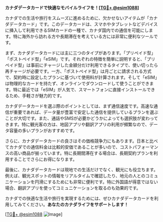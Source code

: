 **カナダデータカードで快適なモバイルライフを！[[TG💪+ @esim1088](https://t.me/s/esim1088)]**

カナダでの生活や旅行をスムーズに進めるために、欠かせないアイテムが「カナダデータカード」です。このデータカードは、スマホやタブレットなどデバイスに挿入して利用できるSIMカードの一種で、カナダ国内での通信を可能にします。特に海外から訪れる方や長期滞在を考えている方には非常に便利なツールです。

まず、カナダデータカードには主に三つのタイプがあります。「プリペイド型」「ポストペイド型」「eSIM」です。それぞれの特徴を簡単に説明すると、「プリペイド型」は事前にチャージした金額分だけ利用できるタイプで、使い切ったら再チャージが必要です。一方、「ポストペイド型」は月ごとに請求される方式で、契約時に設定したプランに基づいて使用料が計算されます。そして「eSIM」は物理的なカードを持たず、オンラインでダウンロードして使うことができます。特に最近では「eSIM」が人気で、スマートフォンに直接インストールできるため、手軽さが魅力的です。

カナダデータカードを選ぶ際のポイントとしては、まず通信速度です。高速な通信が重要であれば、データ量が豊富で安定した通信を提供しているプランを選ぶことが大切です。また、通話やSMSが必要かどうかによっても選択肢が変わってきます。特に観光客の方は、地図アプリや翻訳アプリの利用が頻繁なので、データ容量の多いプランがおすすめです。

さらに、カナダデータカードの良さはその価格競争力にもあります。日本と比べてカナダでの通信料金は比較的安価であることが多いので、コストパフォーマンスの高い商品が揃っています。特に長期間滞在する場合は、長期契約プランを利用することでさらにお得になります。

最後に、カナダデータカードは現地での生活だけでなく、観光にも役立ちます。例えば、観光スポットの情報をリアルタイムで確認したり、地元の人とのコミュニケーションを円滑にするためにも非常に便利です。特に外国語が得意ではない場合、翻訳アプリを使ってコミュニケーションを取るのも効果的です。

カナダでの快適な生活や旅行を実現するためには、ぜひカナダデータカードを利用してみてください。**あなたのカナダライフをサポートします！**

[[TG💪+ @esim1088](https://t.me/s/esim1088) ![Image](https://i.postimg.cc/Y0z9fWf4/image.png)]